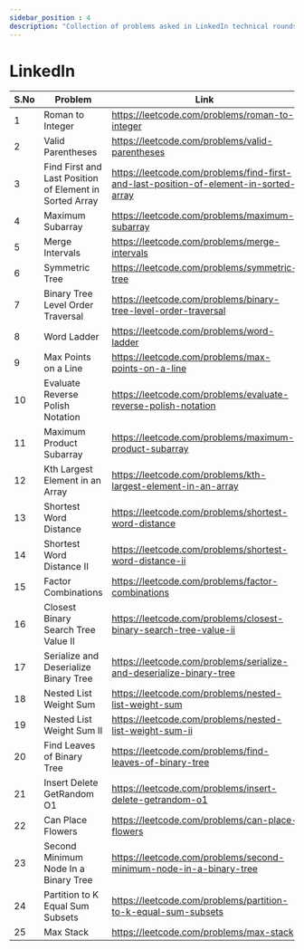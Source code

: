 ```yaml
---
sidebar_position : 4
description: "Collection of problems asked in LinkedIn technical rounds"
---
```


# Linkedln


| S.No      | Problem | Link |
| ----------- | ----------- | ----------- |
1 | Roman to Integer | https://leetcode.com/problems/roman-to-integer
2 | Valid Parentheses | https://leetcode.com/problems/valid-parentheses
3 | Find First and Last Position of Element in Sorted Array | https://leetcode.com/problems/find-first-and-last-position-of-element-in-sorted-array
4 | Maximum Subarray | https://leetcode.com/problems/maximum-subarray
5 | Merge Intervals | https://leetcode.com/problems/merge-intervals
6 | Symmetric Tree | https://leetcode.com/problems/symmetric-tree
7 | Binary Tree Level Order Traversal | https://leetcode.com/problems/binary-tree-level-order-traversal
8 | Word Ladder | https://leetcode.com/problems/word-ladder
9 | Max Points on a Line | https://leetcode.com/problems/max-points-on-a-line
10 | Evaluate Reverse Polish Notation | https://leetcode.com/problems/evaluate-reverse-polish-notation
11 | Maximum Product Subarray | https://leetcode.com/problems/maximum-product-subarray
12 | Kth Largest Element in an Array | https://leetcode.com/problems/kth-largest-element-in-an-array
13 | Shortest Word Distance | https://leetcode.com/problems/shortest-word-distance
14 | Shortest Word Distance II | https://leetcode.com/problems/shortest-word-distance-ii
15 | Factor Combinations | https://leetcode.com/problems/factor-combinations
16 | Closest Binary Search Tree Value II | https://leetcode.com/problems/closest-binary-search-tree-value-ii
17 | Serialize and Deserialize Binary Tree | https://leetcode.com/problems/serialize-and-deserialize-binary-tree
18 | Nested List Weight Sum | https://leetcode.com/problems/nested-list-weight-sum
19 | Nested List Weight Sum II | https://leetcode.com/problems/nested-list-weight-sum-ii
20 | Find Leaves of Binary Tree | https://leetcode.com/problems/find-leaves-of-binary-tree
21 | Insert Delete GetRandom O1 | https://leetcode.com/problems/insert-delete-getrandom-o1
22 | Can Place Flowers | https://leetcode.com/problems/can-place-flowers
23 | Second Minimum Node In a Binary Tree | https://leetcode.com/problems/second-minimum-node-in-a-binary-tree
24 | Partition to K Equal Sum Subsets | https://leetcode.com/problems/partition-to-k-equal-sum-subsets
25 | Max Stack | https://leetcode.com/problems/max-stack
